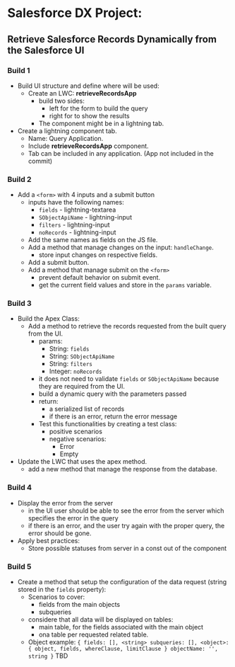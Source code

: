 # Salesforce DX Project:
## Retrieve Salesforce Records Dynamically from the Salesforce UI

### Build 1
- Build UI structure and define where will be used:
    - Create an LWC: **retrieveRecordsApp**
        - build two sides:
            - left for the form to build the query
            - right for to show the results
        - The component might be in a lightning tab.
- Create a lightning component tab.
    - Name: Query Application.
    - Include **retrieveRecordsApp** component.
    - Tab can be included in any application. (App not included in the commit)

### Build 2
- Add a `<form>` with 4 inputs and a submit button
    - inputs have the following names:
        - `fields` - lightning-textarea
        - `SObjectApiName` - lightning-input
        - `filters` - lightning-input
        - `noRecords` - lightning-input
    - Add the same names as fields on the JS file.
    - Add a method that manage changes on the input: `handleChange`.
        - store input changes on respective fields.
    - Add a submit button.
    - Add a method that manage submit on the `<form>`
        - prevent default behavior on submit event.
        - get the current field values and store in the `params` variable.

### Build 3
- Build the Apex Class:
    - Add a method to retrieve the records requested from the built query from the UI.
        - params:
            - String: `fields`
            - String: `SObjectApiName`
            - String: `filters`
            - Integer: `noRecords`
        - it does not need to validate `fields` or `SObjectApiName` because they are required from the UI.
        - build a dynamic query with the parameters passed
        - return:
            - a serialized list of records
            - if there is an error, return the error message
        - Test this functionalities by creating a test class:
            - positive scenarios
            - negative scenarios:
                - Error
                - Empty
- Update the LWC that uses the apex method.
    - add a new method that manage the response from the database.

### Build 4
- Display the error from the server
    - in the UI user should be able to see the error from the server which specifies the error in the query
    - if there is an error, and the user try again with the proper query, the error should be gone.
- Apply best practices:
    - Store possible statuses from server in a const out of the component

### Build 5
- Create a method that setup the configuration of the data request (string stored in the `fields` property):
    - Scenarios to cover:
        - fields from the main objects
        - subqueries
    - considere that all data will be displayed on tables:
        - main table, for the fields associated with the main object
        - ona table per requested related table.
    - Object example:
        `
            {
                fields: [], <string>
                subqueries: [], <object>:
                    { object, fields, whereClause, limitClause }
                objectName: '', string
            }
        `
TBD